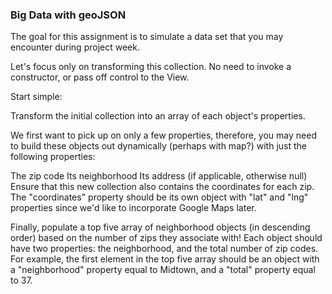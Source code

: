 ### Big Data with geoJSON

The goal for this assignment is to simulate a data set that you may
encounter during project week.

Let's focus only on transforming this collection. No need to
invoke a constructor, or pass off control to the View.

Start simple:

Transform the initial collection into
an array of each object's properties.

We first want to pick up on only a few properties, therefore, you may need to build these objects out dynamically (perhaps with map?) with just the following properties:

The zip code
Its neighborhood
Its address (if applicable, otherwise null)
Ensure that this new collection also contains the coordinates for each zip. The "coordinates" property should be its own object with "lat" and "lng" properties since we'd like to incorporate Google Maps later.

Finally, populate a top five array of neighborhood objects (in descending order) based on the number of zips they associate with! Each object should have two properties: the neighborhood, and the total number of zip codes. For example, the first element in the top five array should be an object with a "neighborhood" property equal to Midtown, and a "total" property equal to 37.
